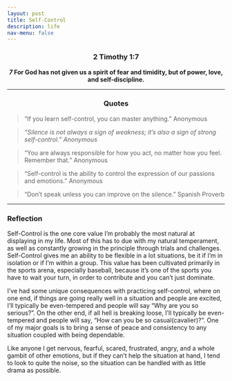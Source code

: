 ```yaml
---
layout: post
title: Self-Control
description: life
nav-menu: false
---
```


<center> 
    <h3> 2 Timothy 1:7 </h3>
        <b>
            <b><i>7</i></b> For God has not given us a spirit of fear and timidity, but of power, love, and self-discipline.
        </b>
</center>

<hr>

<center><h3>Quotes</h3></center>

> “If you learn self-control, you can master anything.” Anonymous

> *“Silence is not always a sign of weakness; it’s also a sign of strong self-control.” Anonymous*

> “You are always responsible for how you act, no matter how you feel. Remember that.” Anonymous

> “Self-control is the ability to control the expression of our passions and emotions.” Anonymous

> “Don’t speak unless you can improve on the silence.” Spanish Proverb

<hr>

### Reflection
Self-Control is the one core value I’m probably the most natural at displaying in my life. Most of this has to due with my natural temperament, as well as constantly growing in the principle through trials and challenges. Self-Control gives me an ability to be flexible in a lot situations, be it if I’m in isolation or if I’m within a group. This value has been cultivated primarily in the sports arena, especially baseball, because it’s one of the sports you have to wait your turn, in order to contribute and you can’t just dominate.

I’ve had some unique consequences with practicing self-control, where on one end, if things are going really well in a situation and people are excited, I’ll typically be even-tempered and people will say “Why are you so serious?”. On the other end, if all hell is breaking loose, I’ll typically be even-tempered and people will say, “How can you be so casual(cavalier)?”. One of my major goals is to bring a sense of peace and consistency to any situation coupled with being dependable.

Like anyone I get nervous, fearful, scared, frustrated, angry, and a whole gambit of other emotions, but if they can’t help the situation at hand, I tend to look to quite the noise, so the situation can be handled with as little drama as possible. 